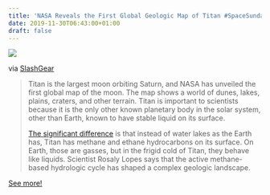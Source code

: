 ```yaml
---
title: 'NASA Reveals the First Global Geologic Map of Titan #SpaceSunday'
date: 2019-11-30T06:43:00+01:00
draft: false
---
```


![](https://cdn-blog.adafruit.com/uploads/2019/11/titan-geologic-map-1280x720-600x338.jpg)

via [SlashGear](https://www.slashgear.com/nasa-reveals-the-first-global-geologic-map-of-titan-25601323/)

> Titan is the largest moon orbiting Saturn, and NASA has unveiled the first global map of the moon. The map shows a world of dunes, lakes, plains, craters, and other terrain. Titan is important to scientists because it is the only other known planetary body in the solar system, other than Earth, known to have stable liquid on its surface.
> 
> [The significant difference](https://www.jpl.nasa.gov/news/news.php?feature=7542) is that instead of water lakes as the Earth has, Titan has methane and ethane hydrocarbons on its surface. On Earth, those are gasses, but in the frigid cold of Titan, they behave like liquids. Scientist Rosaly Lopes says that the active methane-based hydrologic cycle has shaped a complex geologic landscape.

[See more!](https://www.slashgear.com/nasa-reveals-the-first-global-geologic-map-of-titan-25601323/)
